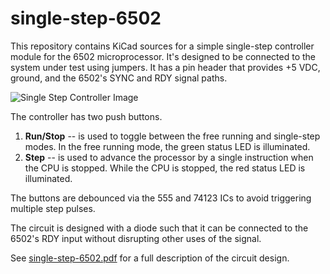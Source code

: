 single-step-6502
================

This repository contains KiCad sources for a simple single-step controller
module for the 6502 microprocessor. It's designed to be connected to the
system under test using jumpers. It has a pin header that provides +5 VDC,
ground, and the 6502's SYNC and RDY signal paths.

![Single Step Controller Image](single-step-6502.png)

The controller has two push buttons.

1. **Run/Stop** -- is used to toggle between the free running and 
   single-step modes. In the free running mode, the green status LED is 
   illuminated.
2. **Step** -- is used to advance the processor by a single instruction when
   the CPU is stopped. While the CPU is stopped, the red status LED is 
   illuminated.

The buttons are debounced via the 555 and 74123 ICs to avoid triggering
multiple step pulses.

The circuit is designed with a diode such that it can be connected to the 
6502's RDY input without disrupting other uses of the signal.

See [single-step-6502.pdf](single-step-6502.pdf) for a full description
of the circuit design.
